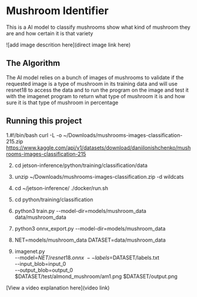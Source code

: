 # Mushroom Identifier
 
 This is a AI model to classify mushrooms show what kind of mushroom they are and how certain it is that variety

![add image descrition here](direct image link here)

## The Algorithm

The AI model relies on a bunch of images of mushrooms to validate if the requested image is a type of mushroom in its training data and will use resnet18 to access the data and to run the program on the image and test it with the imagenet program to return what type of mushroom it is and how sure it is that type of mushroom in percentage

## Running this project

1.#!/bin/bash
curl -L -o ~/Downloads/mushrooms-images-classification-215.zip\
  https://www.kaggle.com/api/v1/datasets/download/daniilonishchenko/mushrooms-images-classification-215
  
2. cd jetson-inference/python/training/classification/data
3. unzip ~/Downloads/mushrooms-images-classification.zip -d wildcats

4. cd ~/jetson-inference/
./docker/run.sh

5. cd python/training/classification

6. python3 train.py --model-dir=models/mushroom_data data/mushroom_data

7. python3 onnx_export.py --model-dir=models/mushroom_data

8. NET=models/mushroom_data
DATASET=data/mushroom_data

9. imagenet.py \
  --model=$NET/resnet18.onnx \
  --labels=$DATASET/labels.txt \
  --input_blob=input_0 \
  --output_blob=output_0 \
  $DATASET/test/almond_mushroom/am1.png $DATASET/output.png

[View a video explanation here](video link)
